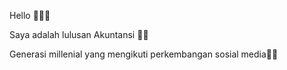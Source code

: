 Hello 👋🏻📎

Saya adalah lulusan Akuntansi 📖📎

Generasi millenial yang mengikuti perkembangan sosial media📱📎
